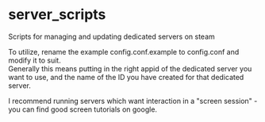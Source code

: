 # server_scripts
Scripts for managing and updating dedicated servers on steam

To utilize, rename the example config.conf.example to config.conf and modify it to suit.  
Generally this means putting in the right appid of the dedicated server you want to use, 
and the name of the ID you have created for that dedicated server.

I recommend running servers which want interaction in a "screen session" - you can find 
good screen tutorials on google.


